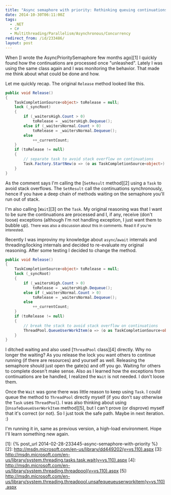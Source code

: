 ```yaml
---
title: "Async semaphore with priority: Rethinking queuing continuations"
date: 2014-10-30T06:11:00Z
tags:
  - .NET
  - C#
  - Multithreading/Parallelism/Asynchronous/Concurrency
redirect_from: /id/233486/
layout: post
---
```

When [I wrote the AsyncPrioritySemaphore few months ago][1] I quickly found how the continuations are processed once "unleashed". Lately I was using the same class again and I was monitoring the behavior. That made me think about what could be done and how.

<!-- excerpt -->

Let me quickly recap. The original `Release` method looked like this.

```csharp
public void Release()
{
	TaskCompletionSource<object> toRelease = null;
	lock (_syncRoot)
	{
		if (_waitersHigh.Count > 0)
			toRelease = _waitersHigh.Dequeue();
		else if (_waitersNormal.Count > 0)
			toRelease = _waitersNormal.Dequeue();
		else
			++_currentCount;
	}
	if (toRelease != null)
	{
		// separate task to avoid stack overflow on continuations
		Task.Factory.StartNew(o => (o as TaskCompletionSource<object>).SetResult(null), toRelease, TaskCreationOptions.HideScheduler).Wait();
	}
}
```

As the comment says I'm calling the [`SetResult` method][2] using a `Task` to avoid stack overflows. The `SetResult` call the continuations synchronously, hence if you have a deep chain of methods waiting on the semaphore you'll run out of stack. 

I'm also calling [`Wait`][3] on the `Task`. My original reasoning was that I want to be sure the continuations are processed and I, if any, receive (don't loose) exceptions (although I'm not handling exception, I just want them to bubble up). <small>There was also a discussion about this in comments. Read it if you're interested.</small>

Recently I was improviny my knowledge about `async`/`await` internals and threading/locking internals and decided to re-evaluate my original reasoning. After some testing I decided to change the method.

```csharp
public void Release()
{
	TaskCompletionSource<object> toRelease = null;
	lock (_syncRoot)
	{
		if (_waitersHigh.Count > 0)
			toRelease = _waitersHigh.Dequeue();
		else if (_waitersNormal.Count > 0)
			toRelease = _waitersNormal.Dequeue();
		else
			++_currentCount;
	}
	if (toRelease != null)
	{
		// break the stack to avoid stack overflow on continuations
		ThreadPool.QueueUserWorkItem(o => (o as TaskCompletionSource<object>).SetResult(null), toRelease);
	}
}
```

I ditched waiting and also used [`ThreadPool` class][4] directly. Why no longer the waiting? As you release the lock you want others to continue running (if there are resources) and yourself as well. Releasing the semaphore should just open the gate(s) and off you go. Waiting for others to complete doesn't make sense. Also as I learned how the exceptions from continuations are be handled, I realized the `Wait` is not needed. I don't loose them.

Once the `Wait` was gone there was little reason to keep using `Task`. I could queue the method to `ThreadPool` directly myself (if you don't say otherwise the `Task` uses `ThreadPool`). I was also thinking about using [`UnsafeQueueUserWorkItem` method][5], but I can't prove (or disprove) myself that it's correct (or not). So I just took the safe path. Maybe in next iteration. :)

I'm running it in, same as previous version, a high-load environment. Hope I'll learn something new again.

[1]: {% post_url 2014-02-28-233445-async-semaphore-with-priority %}
[2]: http://msdn.microsoft.com/en-us/library/dd449202(v=vs.110).aspx
[3]: http://msdn.microsoft.com/en-us/library/system.threading.tasks.task.wait(v=vs.110).aspx
[4]: http://msdn.microsoft.com/en-us/library/system.threading.threadpool(v=vs.110).aspx
[5]: http://msdn.microsoft.com/en-us/library/system.threading.threadpool.unsafequeueuserworkitem(v=vs.110).aspx